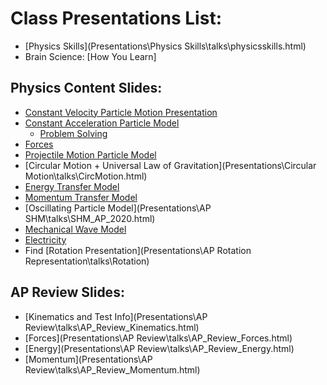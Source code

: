# Class Presentations List:

  - [Physics Skills](Presentations\Physics Skills\talks\physicsskills.html)
  - Brain Science: [How You Learn]

## Physics Content Slides:

  - [Constant Velocity Particle Motion Presentation](Presentations\APCVPM\talks\APCVPM.html)
  - [Constant Acceleration Particle Model](Presentations\APCAPM\talks\APCAPM2020.html)
    - [Problem Solving](Presentations\APCAPM\talks\problemsolving.html)
  - [Forces](Presentations\Forces\talks\APForces.html)
  - [Projectile Motion Particle Model](Presentations\Projectiles\talks\Projectiles_AP.html)
  - [Circular Motion + Universal Law of Gravitation](Presentations\Circular Motion\talks\CircMotion.html)
  - [Energy Transfer Model](Presentations\APETM\talks\APETM.html)
  - [Momentum Transfer Model](Presentations\Momentum\talks\APmomentum.html)
  - [Oscillating Particle Model](Presentations\AP SHM\talks\SHM_AP_2020.html)
  - [Mechanical Wave Model](Presentations\Waves\talks\AP_Waves.html)
  - [Electricity](Presentations\Electricity\talks\AP_Electricity.html)
  - Find [Rotation Presentation](Presentations\AP Rotation Representation\talks\Rotation)

## AP Review Slides:

  - [Kinematics and Test Info](Presentations\AP Review\talks\AP_Review_Kinematics.html)
  - [Forces](Presentations\AP Review\talks\AP_Review_Forces.html)
  - [Energy](Presentations\AP Review\talks\AP_Review_Energy.html)
  - [Momentum](Presentations\AP Review\talks\AP_Review_Momentum.html)
